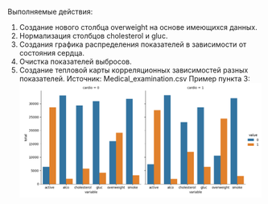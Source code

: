 Выполняемые действия:
  1. Создание нового столбца overweight на основе имеющихся данных.
  2. Нормализация столбцов cholesterol и gluc.
  3. Создания графика распределения показателей в зависимости от состояния сердца.
  4. Очистка показателей выбросов.
  5. Создание тепловой карты корреляционных зависимостей разных показателей.
Источник: Medical_examination.csv
Пример пункта 3:
![распределение анализов и привычек в зависимости от состояния сердца](catplot.png)
